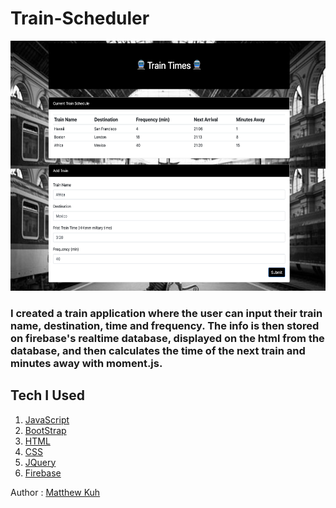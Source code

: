 # Train-Scheduler

<img src="assets/images/trainss.png" width=600 height=400>

### I created a train application where the user can input their train name, destination, time and frequency. The info is then stored on firebase's realtime database, displayed on the html from the database, and then calculates the time of the next train and minutes away with moment.js.

## Tech I Used

1. [JavaScript](https://www.w3schools.com/js/js_intro.asp)
2. [BootStrap](https://getbootstrap.com/docs/4.3/getting-started/introduction/) 
3. [HTML](https://www.w3schools.com/html/html_intro.asp)
4. [CSS](https://www.w3schools.com/html/html_css.asp)
5. [JQuery](https://www.w3schools.com/jquery/default.asp)
6. [Firebase](https://hackernoon.com/introduction-to-firebase-218a23186cd7)

Author : [Matthew Kuh](https://github.com/matkuh)